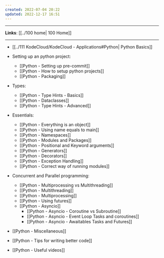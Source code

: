 ```yaml
---
created: 2022-07-04 20:22
updated: 2022-12-17 16:51
---
```

---
**Links**: [[../100 home| 100 Home]]

---
- [[../111 KodeCloud/KodeCloud - Applications#Python| Python Basics]]

- Setting up an python project:
	- [[Python - Setting up pre-commit]]
	- [[Python - How to setup python projects]]
	- [[Python - Packaging]]

- Types:
	- [[Python - Type Hints - Basics]]
	- [[Python - Dataclasses]]
	- [[Python - Type Hints - Advanced]]

- Essentials:
	- [[Python - Everything is an object]]
	- [[Python - Using name equals to main]]
	- [[Python - Namespaces]]
	- [[Python - Modules and Packages]]
	- [[Python - Positional and Keyword arguments]]
	- [[Python - Generators]]
	- [[Python - Decorators]]
	- [[Python - Exception Handling]]
	- [[Python - Correct way of running modules]]

- Concurrent and Parallel programming:
	- [[Python - Multiprocessing vs Multithreading]]
	- [[Python - Multithreading]]
	- [[Python - Multiprocessing]]
	- [[Python - Using futures]]
	- [[Python - Asyncio]]
		- [[Python - Asyncio - Coroutine vs Subroutine]]
		- [[Python - Asyncio - Event Loop Tasks and coroutines]]
		- [[Python - Asyncio - Awaitables Tasks and Futures]]

- [[Python - Miscellaneous]] 
- [[Python - Tips for writing better code]]
- [[Python - Useful videos]]